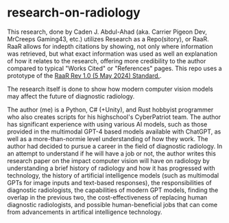 # research-on-radiology

This research, done by Caden J. Abdul-Ahad (aka. Carrier Pigeon Dev, MrCreeps Gaming43, etc.) utilizes Research as a Repo(sitory), or RaaR. RaaR allows for indepth citations by showing, not only where information was retrieved, but what exact information was used as well an explanation of how it relates to the research, offering more credibility to the author compared to typical "Works Cited" or "References" pages. This repo uses a prototype of the [RaaR Rev 1.0 (5 May 2024) Standard.](RaaR.md).

The research itself is done to show how modern computer vision models may affect the future of diagnostic radiology.

The author (me) is a Python, C# (+Unity), and Rust hobbyist programmer who also creates scripts for his highschool's CyberPatriot team. The author has significant experience with using various AI models, such as those provided in the multimodal GPT-4 based models available with ChatGPT, as well as a more-than-normie level understanding of how they work. The author had decided to pursue a career in the field of diagnostic radiology. In an attempt to understand if he will have a job or not, the author writes this research paper on the impact computer vision will have on radiology by understanding a brief history of radiology and how it has progressed with technology, the history of artificial intelligence models (such as multimodal GPTs for image inputs and text-based responses), the responsibilities of diagnostic radiologists, the capabilities of modern GPT models, finding the overlap in the previous two, the cost-effectiveness of replacing human diagnostic radiologists, and possible human-beneficial jobs that can come from advancements in artifical intelligence technology.
